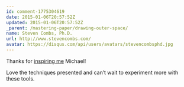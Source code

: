 ```yaml
---
id: comment-1775304619
date: 2015-01-06T20:57:52Z
updated: 2015-01-06T20:57:52Z
_parent: /mastering-paper/drawing-outer-space/
name: Steven Combs, Ph.D.
url: http://www.stevencombs.com/
avatar: https://disqus.com/api/users/avatars/stevencombsphd.jpg
---
```


Thanks for [inspiring me](http://www.stevencombs.com/art/2015/01/06/paperbyfiftythree-fountain-pen.html) Michael!

Love the techniques presented and can’t wait to experiment more with these tools.

